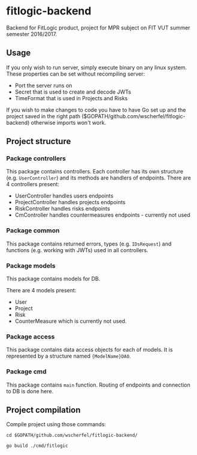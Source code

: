# fitlogic-backend
Backend for FitLogic product, project for MPR subject on FIT VUT summer semester 2016/2017.

## Usage
If you only wish to run server, simply execute binary on any linux system.
These properties can be set without recompiling server:
- Port the server runs on
- Secret that is used to create and decode JWTs
- TimeFormat that is used in Projects and Risks

If you wish to make changes to code you have to have Go set up and the project saved in the right path ($GOPATH/github.com/wscherfel/fitlogic-backend) otherwise imports won't work.

## Project structure

### Package controllers
This package contains controllers. Each controller has its own structure (e.g. `UserController`) and its methods are handlers of endpoints. There are 4 controllers present:
- UserController handles users endpoints
- ProjectController handles projects endpoints
- RiskController handles risks endpoints
- CmController handles countermeasures endpoints - currently not used

### Package common
This package contains returned errors, types (e.g. `IDsRequest`) and functions (e.g. working with JWTs) used in all controllers.

### Package models
This package contains models for DB.

There are 4 models present:
- User
- Project
- Risk
- CounterMeasure which is currently not used.

### Package access
This package contains data access objects for each of models. It is represented by a structure named `{ModelName}DAO`.

### Package cmd
This package contains `main` function. Routing of endpoints and connection to DB is done here.

## Project compilation
Compile project using those commands:

`cd $GOPATH/github.com/wscherfel/fitlogic-backend/`

`go build ./cmd/fitlogic`
